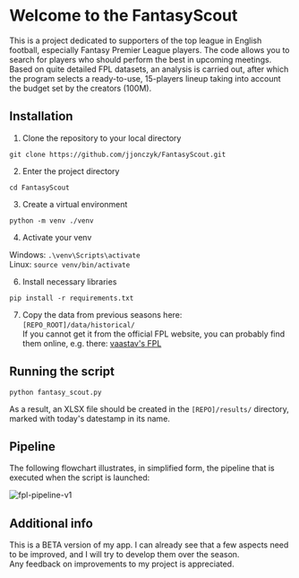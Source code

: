 # Welcome to the FantasyScout

This is a project dedicated to supporters of the top league in English football, especially Fantasy Premier League players.
The code allows you to search for players who should perform the best in upcoming meetings. 
Based on quite detailed FPL datasets, an analysis is carried out, after which the program selects a ready-to-use, 15-players lineup taking into account the budget set by the creators (100M).

## Installation

1. Clone the repository to your local directory

`git clone https://github.com/jjonczyk/FantasyScout.git`

2. Enter the project directory

`cd FantasyScout`

3. Create a virtual environment

`python -m venv ./venv`

4. Activate your venv

Windows: `.\venv\Scripts\activate`  
Linux: `source venv/bin/activate`

6. Install necessary libraries

`pip install -r requirements.txt`

7. Copy the data from previous seasons here: `[REPO_ROOT]/data/historical/`  
If you cannot get it from the official FPL website, you can probably find them online, e.g. there:
[vaastav's FPL](https://github.com/vaastav/Fantasy-Premier-League)

## Running the script

`python fantasy_scout.py`

As a result, an XLSX file should be created in the `[REPO]/results/` directory, marked with today's datestamp in its name.


## Pipeline

The following flowchart illustrates, in simplified form, the pipeline that is executed when the script is launched:  

![fpl-pipeline-v1](https://github.com/user-attachments/assets/afa3a931-7264-4c96-a282-f6058d970800)


## Additional info

This is a BETA version of my app. I can already see that a few aspects need to be improved, 
and I will try to develop them over the season.  
Any feedback on improvements to my project is appreciated.
